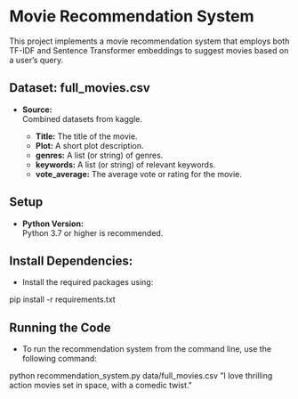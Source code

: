 # Movie Recommendation System

This project implements a movie recommendation system that employs both TF-IDF and Sentence Transformer embeddings to suggest movies based on a user’s query.

## Dataset: full_movies.csv

- **Source:**  
  Combined datasets from kaggle. 

  - **Title:** The title of the movie.
  - **Plot:** A short plot description.
  - **genres:** A list (or string) of genres.
  - **keywords:** A list (or string) of relevant keywords.
  - **vote_average:** The average vote or rating for the movie.

## Setup

- **Python Version:**  
  Python 3.7 or higher is recommended.

## Install Dependencies:

- Install the required packages using:

pip install -r requirements.txt


## Running the Code

- To run the recommendation system from the command line, use the following command:

python recommendation_system.py data/full_movies.csv "I love thrilling action movies set in space, with a comedic twist."



